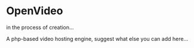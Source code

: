 # OpenVideo

in the process of creation...

А php-based video hosting engine, suggest what else you can add here...
